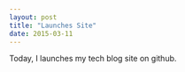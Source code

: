 ```yaml
---
layout: post
title: "Launches Site"
date: 2015-03-11
---
```

Today, I launches my tech blog site on github.
